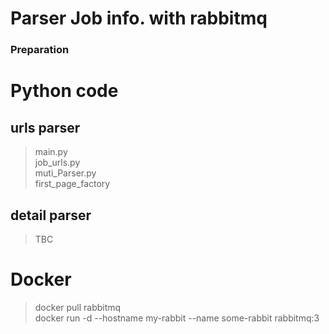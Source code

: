 # Parser Job info. with rabbitmq
### Preparation


# Python code
## urls parser
>main.py<br>
>job_urls.py<br>
>muti_Parser.py<br>
>first_page_factory

## detail parser
>TBC<br>

# Docker
>docker pull rabbitmq<br>
>docker run -d --hostname my-rabbit --name some-rabbit rabbitmq:3